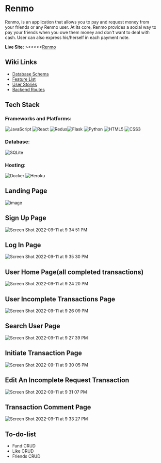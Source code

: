 # Renmo

Renmo, is an application that allows you to pay and request money from your friends or any Renmo user. At its core, Renmo provides a social way to pay your friends when you owe them money and don't want to deal with cash. User can also express his/herself in each payment note.

**Live Site:** >>>>>>[Renmo](https://renmo-app.herokuapp.com/)

## Wiki Links
- [Database Schema](https://github.com/reneeluo7/Renmo/wiki/Database-Schema)
- [Feature List](https://github.com/reneeluo7/Renmo/wiki/Features-List)
- [User Stories](https://github.com/reneeluo7/Renmo/wiki/User-Stories)
- [Backend Routes](https://github.com/reneeluo7/Renmo/wiki/Backend-Route)

## Tech Stack

### Frameworks and Platforms:

![JavaScript](https://img.shields.io/badge/javascript-%23323330.svg?style=for-the-badge&logo=javascript&logoColor=%23F7DF1E) ![React](https://img.shields.io/badge/react-%2320232a.svg?style=for-the-badge&logo=react&logoColor=%2361DAFB) ![Redux](https://img.shields.io/badge/redux-%23593d88.svg?style=for-the-badge&logo=redux&logoColor=white)![Flask](https://img.shields.io/badge/flask-%23000.svg?style=for-the-badge&logo=flask&logoColor=white) ![Python](https://img.shields.io/badge/python-3670A0?style=for-the-badge&logo=python&logoColor=ffdd54)
 ![HTML5](https://img.shields.io/badge/html5-%23E34F26.svg?style=for-the-badge&logo=html5&logoColor=white) ![CSS3](https://img.shields.io/badge/css3-%231572B6.svg?style=for-the-badge&logo=css3&logoColor=white)

### Database:

![SQLite](https://img.shields.io/badge/sqlite-%2307405e.svg?style=for-the-badge&logo=sqlite&logoColor=white)

### Hosting:

![Docker](https://img.shields.io/badge/docker-%230db7ed.svg?style=for-the-badge&logo=docker&logoColor=white)
![Heroku](https://img.shields.io/badge/heroku-%23430098.svg?style=for-the-badge&logo=heroku&logoColor=white)

## Landing Page
![image](https://user-images.githubusercontent.com/103155560/189573626-26e3303c-5f3c-4c79-ae3b-7e269b902392.png)

## Sign Up Page
![Screen Shot 2022-09-11 at 9 34 51 PM](https://user-images.githubusercontent.com/103155560/189574703-5739156d-7ca3-483f-a225-e7d78dd25675.png)

## Log In Page
![Screen Shot 2022-09-11 at 9 35 30 PM](https://user-images.githubusercontent.com/103155560/189574762-2440221d-1d40-4e96-a5e2-322b5e587b88.png)

## User Home Page(all completed transactions)
![Screen Shot 2022-09-11 at 9 24 20 PM](https://user-images.githubusercontent.com/103155560/189573799-249b7614-cc34-4ef9-a0ea-3ce185608dfd.png)

## User Incomplete Transactions Page
![Screen Shot 2022-09-11 at 9 26 09 PM](https://user-images.githubusercontent.com/103155560/189573924-f7d47123-0572-4136-96f7-4b310a3e7a12.png)

## Search User Page
![Screen Shot 2022-09-11 at 9 27 39 PM](https://user-images.githubusercontent.com/103155560/189574086-5da9764b-51a8-4d44-9116-13999bab4114.png)

## Initiate Transaction Page
![Screen Shot 2022-09-11 at 9 30 05 PM](https://user-images.githubusercontent.com/103155560/189574440-5b662a38-1b15-4142-9354-c59cc25e269a.png)

## Edit An Incomplete Request Transaction
![Screen Shot 2022-09-11 at 9 31 07 PM](https://user-images.githubusercontent.com/103155560/189575139-063981b7-3598-4d02-a7c3-1f656c980d64.png)

## Transaction Comment Page
![Screen Shot 2022-09-11 at 9 33 27 PM](https://user-images.githubusercontent.com/103155560/189574564-0053cfb6-4b8b-47d4-99d6-5375fed8e220.png)



## To-do-list

- Fund CRUD
- Like CRUD
- Friends CRUD










